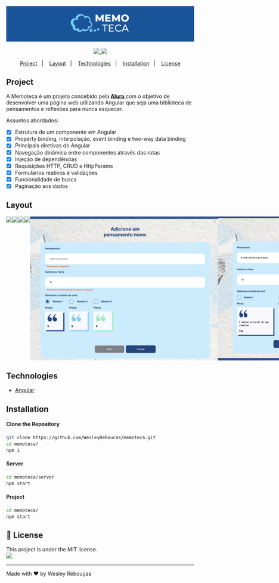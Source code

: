 
<div >
  <img src="src/assets/images/MomotecaBanner.png" width="1000px">
</div>

<p align="center">
	<a href="https://www.linkedin.com/in/wesley-andrade/">	
		<img src="https://img.shields.io/static/v1?label=&message=WesleyAndrade&color=199ffc&style=flat&logo=linkedin"/>
	</a>
	<a href="https://choosealicense.com/licenses/mit/">	
		<img src="https://img.shields.io/static/v1?label=License&message=MIT&color=199ffc&style=flat"/>
	</a>
</p>

<p align="center">
  <a href="#project">Project</a>&nbsp;&nbsp;&nbsp;|&nbsp;&nbsp;&nbsp;
  <a href="#layout">Layout</a>&nbsp;&nbsp;&nbsp;|&nbsp;&nbsp;&nbsp;
  <a href="#technologies">Technologies</a>&nbsp;&nbsp;&nbsp;|&nbsp;&nbsp;&nbsp;
  <a href="#installation">Installation</a>&nbsp;&nbsp;&nbsp;|&nbsp;&nbsp;&nbsp;
  <a href="#page_with_curl-license">License</a>
</p>

## Project

A Memoteca é um projeto concebido pela  <a href="https://www.alura.com.br/"> **Alura** </a> com o objetivo de desenvolver uma página web utilizando Angular que seja uma biblioteca de pensamentos e reflexões para nunca esquecer.

Assuntos abordados:

- [x] Estrutura de um componente em Angular
- [x] Property binding, interpolação, event binding e two-way data binding
- [x] Principais diretivas do Angular
- [x] Navegação dinâmica entre componentes através das rotas
- [x] Injeção de dependências
- [x] Requisições HTTP, CRUD e HttpParams
- [x] Formulários reativos e validações
- [x] Funcionalidade de busca
- [x] Paginação aos dados

## Layout

<div style="display: flex; flex-direction: 'row'; align-items: 'center';">
	<img src="src/assets/images/screenshot-home.png" width="1000px">
  <img src="src/assets/images/screenshot-search.png" width="1000px">
  <img src="src/assets/images/screenshot-favorites.png" width="1000px">
  <img src="src/assets/images/screenshot-pagination.png" width="1000px">
  <img src="src/assets/images/screenshot-add.png" width="1000px">
  <img src="src/assets/images/screenshot-edit.png" width="1000px">
  <img src="src/assets/images/screenshot-delete.png" width="1000px">
</div>

## Technologies

- [Angular](https://angular.io/)

  
## Installation

#### Clone the Repository
```bash
git clone https://github.com/WesleyReboucas/memoteca.git
cd memoteca/
npm i
```

#### Server
```bash
cd memoteca/server
npm start
```

#### Project
```bash
cd memoteca/
npm start
```

## :page_with_curl: License

<div>
  This project is under the MIT license.   
</div>
<a href="https://choosealicense.com/licenses/mit/">
	<img src="https://img.shields.io/static/v1?label=License&message=2021&color=A31F34&style=flat"/>
</a>

---

Made with ♥ by Wesley Rebouças



